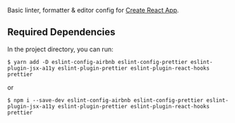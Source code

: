 Basic linter, formatter & editor config for [Create React App](https://github.com/facebook/create-react-app).

## Required Dependencies

In the project directory, you can run:

`$ yarn add -D eslint-config-airbnb eslint-config-prettier eslint-plugin-jsx-a11y eslint-plugin-prettier eslint-plugin-react-hooks prettier`

or

`$ npm i --save-dev eslint-config-airbnb eslint-config-prettier eslint-plugin-jsx-a11y eslint-plugin-prettier eslint-plugin-react-hooks prettier`
